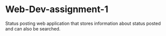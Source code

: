 # Web-Dev-assignment-1
Status posting web application that stores information about status posted and can also be searched.
